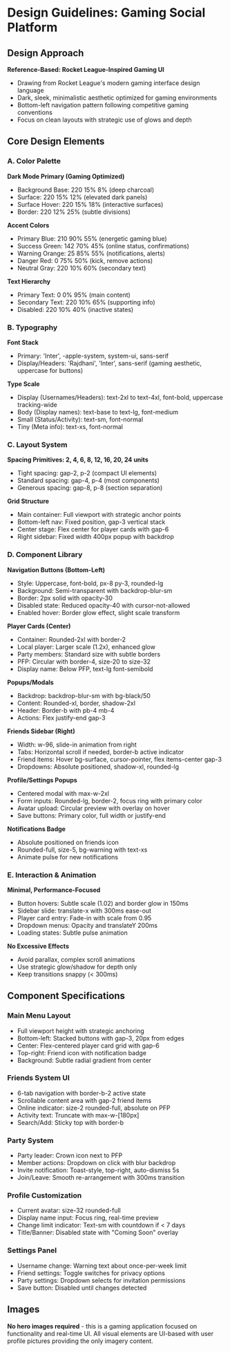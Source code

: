 # Design Guidelines: Gaming Social Platform

## Design Approach
**Reference-Based: Rocket League-Inspired Gaming UI**
- Drawing from Rocket League's modern gaming interface design language
- Dark, sleek, minimalistic aesthetic optimized for gaming environments
- Bottom-left navigation pattern following competitive gaming conventions
- Focus on clean layouts with strategic use of glows and depth

## Core Design Elements

### A. Color Palette
**Dark Mode Primary (Gaming Optimized)**
- Background Base: 220 15% 8% (deep charcoal)
- Surface: 220 15% 12% (elevated dark panels)
- Surface Hover: 220 15% 18% (interactive surfaces)
- Border: 220 12% 25% (subtle divisions)

**Accent Colors**
- Primary Blue: 210 90% 55% (energetic gaming blue)
- Success Green: 142 70% 45% (online status, confirmations)
- Warning Orange: 25 85% 55% (notifications, alerts)
- Danger Red: 0 75% 50% (kick, remove actions)
- Neutral Gray: 220 10% 60% (secondary text)

**Text Hierarchy**
- Primary Text: 0 0% 95% (main content)
- Secondary Text: 220 10% 65% (supporting info)
- Disabled: 220 10% 40% (inactive states)

### B. Typography
**Font Stack**
- Primary: 'Inter', -apple-system, system-ui, sans-serif
- Display/Headers: 'Rajdhani', 'Inter', sans-serif (gaming aesthetic, uppercase for buttons)

**Type Scale**
- Display (Usernames/Headers): text-2xl to text-4xl, font-bold, uppercase tracking-wide
- Body (Display names): text-base to text-lg, font-medium
- Small (Status/Activity): text-sm, font-normal
- Tiny (Meta info): text-xs, font-normal

### C. Layout System
**Spacing Primitives: 2, 4, 6, 8, 12, 16, 20, 24 units**
- Tight spacing: gap-2, p-2 (compact UI elements)
- Standard spacing: gap-4, p-4 (most components)
- Generous spacing: gap-8, p-8 (section separation)

**Grid Structure**
- Main container: Full viewport with strategic anchor points
- Bottom-left nav: Fixed position, gap-3 vertical stack
- Center stage: Flex center for player cards with gap-6
- Right sidebar: Fixed width 400px popup with backdrop

### D. Component Library

**Navigation Buttons (Bottom-Left)**
- Style: Uppercase, font-bold, px-8 py-3, rounded-lg
- Background: Semi-transparent with backdrop-blur-sm
- Border: 2px solid with opacity-30
- Disabled state: Reduced opacity-40 with cursor-not-allowed
- Enabled hover: Border glow effect, slight scale transform

**Player Cards (Center)**
- Container: Rounded-2xl with border-2
- Local player: Larger scale (1.2x), enhanced glow
- Party members: Standard size with subtle borders
- PFP: Circular with border-4, size-20 to size-32
- Display name: Below PFP, text-lg font-semibold

**Popups/Modals**
- Backdrop: backdrop-blur-sm with bg-black/50
- Content: Rounded-xl, border, shadow-2xl
- Header: Border-b with pb-4 mb-4
- Actions: Flex justify-end gap-3

**Friends Sidebar (Right)**
- Width: w-96, slide-in animation from right
- Tabs: Horizontal scroll if needed, border-b active indicator
- Friend items: Hover bg-surface, cursor-pointer, flex items-center gap-3
- Dropdowns: Absolute positioned, shadow-xl, rounded-lg

**Profile/Settings Popups**
- Centered modal with max-w-2xl
- Form inputs: Rounded-lg, border-2, focus ring with primary color
- Avatar upload: Circular preview with overlay on hover
- Save buttons: Primary color, full width or justify-end

**Notifications Badge**
- Absolute positioned on friends icon
- Rounded-full, size-5, bg-warning with text-xs
- Animate pulse for new notifications

### E. Interaction & Animation
**Minimal, Performance-Focused**
- Button hovers: Subtle scale (1.02) and border glow in 150ms
- Sidebar slide: translate-x with 300ms ease-out
- Player card entry: Fade-in with scale from 0.95
- Dropdown menus: Opacity and translateY 200ms
- Loading states: Subtle pulse animation

**No Excessive Effects**
- Avoid parallax, complex scroll animations
- Use strategic glow/shadow for depth only
- Keep transitions snappy (< 300ms)

## Component Specifications

### Main Menu Layout
- Full viewport height with strategic anchoring
- Bottom-left: Stacked buttons with gap-3, 20px from edges
- Center: Flex-centered player card grid with gap-6
- Top-right: Friend icon with notification badge
- Background: Subtle radial gradient from center

### Friends System UI
- 6-tab navigation with border-b-2 active state
- Scrollable content area with gap-2 friend items
- Online indicator: size-2 rounded-full, absolute on PFP
- Activity text: Truncate with max-w-[180px]
- Search/Add: Sticky top with border-b

### Party System
- Party leader: Crown icon next to PFP
- Member actions: Dropdown on click with blur backdrop
- Invite notification: Toast-style, top-right, auto-dismiss 5s
- Join/Leave: Smooth re-arrangement with 300ms transition

### Profile Customization
- Current avatar: size-32 rounded-full
- Display name input: Focus ring, real-time preview
- Change limit indicator: Text-sm with countdown if < 7 days
- Title/Banner: Disabled state with "Coming Soon" overlay

### Settings Panel
- Username change: Warning text about once-per-week limit
- Friend settings: Toggle switches for privacy options
- Party settings: Dropdown selects for invitation permissions
- Save button: Disabled until changes detected

## Images
**No hero images required** - this is a gaming application focused on functionality and real-time UI. All visual elements are UI-based with user profile pictures providing the only imagery content.